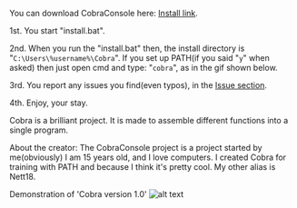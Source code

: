 You can download CobraConsole here: [Install link](https://cdn.rawgit.com/kres0345/CobraConsole/4a17ccdc/install.bat).

1st. You start "install.bat".

2nd. When you run the "install.bat" then, the install directory is "`C:\Users\%username%\Cobra`". If you set up PATH(if you said "`y`" when asked) then just open cmd and type: "`cobra`", as in the gif shown below.

3rd. You report any issues you find(even typos), in the [Issue section](https://github.com/kres0345/CobraConsole/issues).

4th. Enjoy, your stay.


Cobra is a brilliant project. It is made to assemble different functions into a single program.

About the creator: The CobraConsole project is a project started by me(obviously) I am 15 years old, and I love computers. 
I created Cobra for training with PATH and because I think it's pretty cool. My other alias is Nett18.


Demonstration of 'Cobra version 1.0'
![alt text](https://raw.githubusercontent.com/kres0345/CobraConsole/master/docs/CobraDemonstration.gif "")
